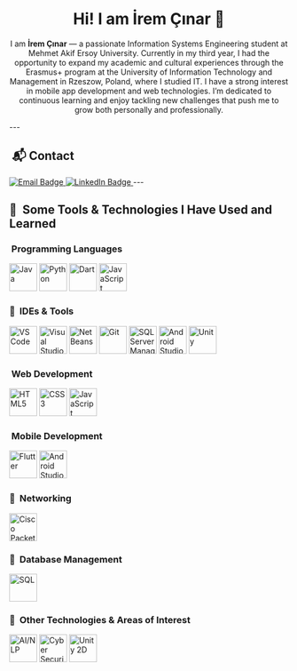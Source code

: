 <h1 align="center">Hi! I am İrem Çınar 👋</h1>

<p align="center">I am <strong>İrem Çınar</strong> — a passionate Information Systems Engineering student at Mehmet Akif Ersoy University.
Currently in my third year, I had the opportunity to expand my academic and cultural experiences through the Erasmus+ program at the University of Information Technology and Management in Rzeszow, Poland, where I studied IT.
I have a strong interest in mobile app development and web technologies. I’m dedicated to continuous learning and enjoy tackling new challenges that push me to grow both personally and professionally. </p>
---



<h2>  &nbsp;📬 Contact </h2>
<p align="left">


<a href=mailto:41iremcinar@gmail.com>  
  <img src="https://img.shields.io/badge/mail.com-004788?logo=maildotcom&logoColor=fff&style=for-the-badge" alt="Email Badge" />
</a>

<a href="https://www.linkedin.com/in/iremcnr/" target="_blank">  
  <img src="https://img.shields.io/badge/LinkedIn-0077B5?logo=linkedin&logoColor=white&style=for-the-badge" alt="LinkedIn Badge" />
</a>
---


<h2> 🚀 &nbsp;Some Tools & Technologies I Have Used and Learned</h2>
<p align="left">

<h3>  &nbsp;Programming Languages</h3>
<p align="left">
  <img src="https://cdn.jsdelivr.net/gh/devicons/devicon/icons/java/java-original.svg" title="Java" alt="Java" width="50" height="50"/>
  <img src="https://cdn.jsdelivr.net/gh/devicons/devicon/icons/python/python-original.svg" title="Python" alt="Python" width="50" height="50"/>
  <img src="https://cdn.jsdelivr.net/gh/devicons/devicon/icons/dart/dart-original.svg" title="Dart" alt="Dart" width="50" height="50"/>
  <img src="https://cdn.jsdelivr.net/gh/devicons/devicon/icons/javascript/javascript-original.svg" title="JavaScript" alt="JavaScript" width="50" height="50"/>
</p>

<h3> 🚀 &nbsp;IDEs & Tools</h3>
<p align="left">
  <img src="https://cdn.jsdelivr.net/gh/devicons/devicon/icons/vscode/vscode-original.svg" title="VS Code" alt="VS Code" width="50" height="50"/>
  <img src="https://cdn.jsdelivr.net/gh/devicons/devicon/icons/visualstudio/visualstudio-plain.svg" title="Visual Studio" alt="Visual Studio" width="50" height="50"/>
  <img src="https://upload.wikimedia.org/wikipedia/commons/9/98/Apache_NetBeans_Logo.svg" title="NetBeans" alt="NetBeans" width="50" height="50"/>
  <img src="https://cdn.jsdelivr.net/gh/devicons/devicon/icons/git/git-original.svg" title="Git" alt="Git" width="50" height="50"/>
  <img src="https://img.utdstc.com/icon/981/2d8/9812d89705787310adf08f0edf758921b8d551e8329c8d8c5eeabf4d06b08378:200" title="SQL Server Management Studio" alt="SQL Server Management Studio" width="50" height="50"/>
  <img src="https://cdn.jsdelivr.net/gh/devicons/devicon/icons/androidstudio/androidstudio-original.svg" title="Android Studio" alt="Android Studio" width="50" height="50"/>
  <img src="https://cdn.jsdelivr.net/gh/devicons/devicon/icons/unity/unity-original.svg" title="Unity" alt="Unity" width="50" height="50"/>
</p>

<h3>  &nbsp;Web Development</h3>
<p align="left">
  
<p> <img src="https://cdn.jsdelivr.net/gh/devicons/devicon/icons/html5/html5-original.svg" title="HTML5" alt="HTML5" width="50" height="50"/> <img src="https://cdn.jsdelivr.net/gh/devicons/devicon/icons/css3/css3-original.svg" title="CSS3" alt="CSS3" width="50" height="50"/> <img src="https://cdn.jsdelivr.net/gh/devicons/devicon/icons/javascript/javascript-original.svg" title="JavaScript" alt="JavaScript" width="50" height="50"/> </p>

<h3>  &nbsp;Mobile Development</h3>
<p align="left">

<p> <img src="https://cdn.jsdelivr.net/gh/devicons/devicon/icons/flutter/flutter-original.svg" title="Flutter" alt="Flutter" width="50" height="50"/> <img src="https://cdn.jsdelivr.net/gh/devicons/devicon/icons/androidstudio/androidstudio-original.svg" title="Android Studio" alt="Android Studio" width="50" height="50"/> </p>


<h3> 🚀 &nbsp;Networking</h3>
<p align="left">

<img src="https://hurbad.com/wp-content/uploads/2021/12/Cisco-Packet-Tracer.png" title="Cisco Packet Tracer" alt="Cisco Packet Tracer" width="50" height="50"/>


<h3> 🚀 &nbsp;Database Management</h3>
<p align="left">

<p> <img src="https://cdn.jsdelivr.net/gh/devicons/devicon/icons/mysql/mysql-original.svg" title="SQL" alt="SQL" width="50" height="50"/> </p>

<h3> 🚀 &nbsp;Other Technologies & Areas of Interest</h3>
<p align="left">
  
<p> <img src="https://cdn.jsdelivr.net/gh/devicons/devicon/icons/python/python-original.svg" title="AI / NLP with Python" alt="AI/NLP" width="50" height="50"/> <img src="https://cdn-icons-png.flaticon.com/512/10422/10422314.png" title="Cyber Security" alt="Cyber Security" width="50" height="50"/> <img src="https://cdn.jsdelivr.net/gh/devicons/devicon/icons/unity/unity-original.svg" title="Unity 2D" alt="Unity 2D" width="50" height="50"/> </p>


</p>
